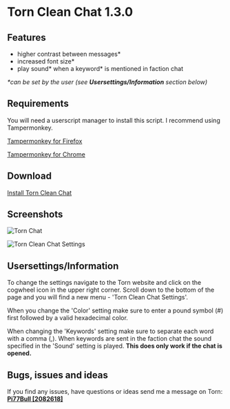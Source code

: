 # Torn Clean Chat 1.3.0

## Features
- higher contrast between messages*
- increased font size*
- play sound* when a keyword* is mentioned in faction chat 

_*can be set by the user (see **Usersettings/Information** section below)_

## Requirements
You will need a userscript manager to install this script. I recommend using Tampermonkey.

[Tampermonkey for Firefox](https://addons.mozilla.org/en-US/firefox/addon/tampermonkey)

[Tampermonkey for Chrome](https://chrome.google.com/webstore/detail/dhdgffkkebhmkfjojejmpbldmpobfkfo)

## Download

[Install Torn Clean Chat](https://github.com/Pi77Bull/TornCleanChat/raw/master/TornCleanChat.user.js)

## Screenshots

![Torn Chat](https://i.imgur.com/1dr67tU.png)

![Torn Clean Chat Settings](https://i.imgur.com/Aart71i.png)

## Usersettings/Information

To change the settings navigate to the Torn website and click on the cogwheel icon in the upper right corner.
Scroll down to the bottom of the page and you will find a new menu - 'Torn Clean Chat Settings'.

When you change the 'Color' setting make sure to enter a pound symbol (#) first followed by a valid hexadecimal color.

When changing the 'Keywords' setting make sure to separate each word with a comma (,).
When keywords are sent in the faction chat the sound specified in the 'Sound' setting is played. **This does only work if the chat is opened.**

## Bugs, issues and ideas

If you find any issues, have questions or ideas send me a message on Torn: 
**[Pi77Bull [2082618]](https://www.torn.com/profiles.php?XID=2082618)**
